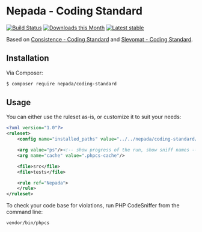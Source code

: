 Nepada - Coding Standard
========================

[![Build Status](https://github.com/nepada/coding-standard/workflows/CI/badge.svg)](https://github.com/nepada/coding-standard/actions?query=workflow%3ACI+branch%3Amaster)
[![Downloads this Month](https://img.shields.io/packagist/dm/nepada/coding-standard.svg)](https://packagist.org/packages/nepada/coding-standard)
[![Latest stable](https://img.shields.io/packagist/v/nepada/coding-standard.svg)](https://packagist.org/packages/nepada/coding-standard)

Based on [Consistence - Coding Standard](https://github.com/consistence/coding-standard) and [Slevomat - Coding Standard](https://github.com/slevomat/coding-standard).


Installation
------------

Via Composer:

```sh
$ composer require nepada/coding-standard
```


Usage
-----

You can either use the ruleset as-is, or customize it to suit your needs:

```xml
<?xml version="1.0"?>
<ruleset>
    <config name="installed_paths" value="../../nepada/coding-standard/src"/><!-- relative path from PHPCS source location -->

    <arg value="ps"/><!-- show progress of the run, show sniff names -->
    <arg name="cache" value=".phpcs-cache"/>

    <file>src</file>
    <file>tests</file>

    <rule ref="Nepada">
    </rule>
</ruleset>
```

To check your code base for violations, run PHP CodeSniffer from the command line:

```
vendor/bin/phpcs
```
